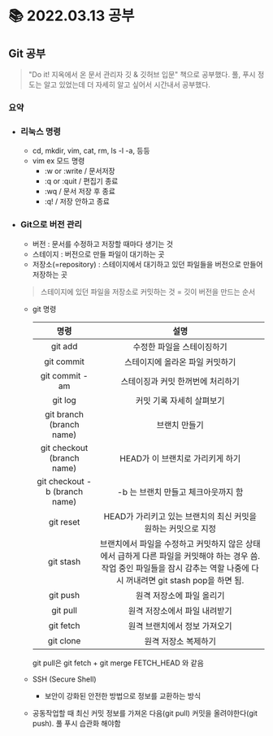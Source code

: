 # 📚 2022.03.13 공부

## Git 공부

> "Do it! 지옥에서 온 문서 관리자 깃 & 깃허브 입문" 책으로 공부했다.
> 풀, 푸시 정도는 알고 있었는데 더 자세히 알고 싶어서 시간내서 공부했다.

### 요약

-   ### 리눅스 명령

    -   cd, mkdir, vim, cat, rm, ls -l -a, 등등
    -   vim ex 모드 명령
        -   :w or :write / 문서저장
        -   :q or :quit / 편집기 종료
        -   :wq / 문서 저장 후 종료
        -   :q! / 저장 안하고 종료

-   ### Git으로 버전 관리

    -   버전 : 문서를 수정하고 저장할 때마다 생기는 것
    -   스테이지 : 버전으로 만들 파일이 대기하는 곳
    -   저장소(=repository) : 스테이지에서 대기하고 있던 파일들을 버전으로 만들어 저장하는 곳

    > 스테이지에 있던 파일을 저장소로 커밋하는 것 = 깃이 버전을 만드는 순서

    -   git 명령

        |             명령              |                                                                                     설명                                                                                      |
        | :---------------------------: | :---------------------------------------------------------------------------------------------------------------------------------------------------------------------------: |
        |            git add            |                                                                          수정한 파일을 스테이징하기                                                                           |
        |          git commit           |                                                                        스테이지에 올라온 파일 커밋하기                                                                        |
        |        git commit -am         |                                                                       스테이징과 커밋 한꺼번에 처리하기                                                                       |
        |            git log            |                                                                           커밋 기록 자세히 살펴보기                                                                           |
        |   git branch (branch name)    |                                                                                 브랜치 만들기                                                                                 |
        |  git checkout (branch name)   |                                                                       HEAD가 이 브랜치로 가리키게 하기                                                                        |
        | git checkout -b (branch name) |                                                                      -b 는 브랜치 만들고 체크아웃까지 함                                                                      |
        |           git reset           |                                                        HEAD가 가리키고 있는 브랜치의 최신 커밋을 원하는 커밋으로 지정                                                         |
        |           git stash           | 브랜치에서 파일을 수정하고 커밋하지 않은 상태에서 급하게 다른 파일을 커밋해야 하는 경우 씀. 작업 중인 파일들을 잠시 감추는 역할 나중에 다시 꺼내려면 git stash pop을 하면 됨. |
        |           git push            |                                                                           원격 저장소에 파일 올리기                                                                           |
        |           git pull            |                                                                         원격 저장소에서 파일 내려받기                                                                         |
        |           git fetch           |                                                                         원격 브랜치에서 정보 가져오기                                                                         |
        |           git clone           |                                                                             원격 저장소 복제하기                                                                              |

        git pull은 git fetch + git merge FETCH_HEAD 와 같음

    -   SSH (Secure Shell)

        -   보안이 강화된 안전한 방법으로 정보를 교환하는 방식

    -   공동작업할 때 최신 커밋 정보를 가져온 다음(git pull) 커밋을 올려야한다(git push). 풀 푸시 습관화 해야함

